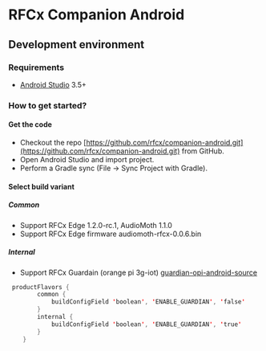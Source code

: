 # RFCx Companion Android

## Development environment

### Requirements

- [Android Studio](https://developer.android.com/studio) 3.5+

### How to get started?

#### Get the code

- Checkout the repo [https://github.com/rfcx/companion-android.git](https://github.com/rfcx/companion-android.git) from GitHub.
- Open Android Studio and import project.
- Perform a Gradle sync (File -> Sync Project with Gradle).

#### Select build variant
##### Common
- Support RFCx Edge 1.2.0-rc.1, AudioMoth 1.1.0
- Support RFCx Edge firmware audiomoth-rfcx-0.0.6.bin
##### Internal
- Support RFCx Guardain (orange pi 3g-iot) [guardian-opi-android-source](https://github.com/rfcx/guardian-opi-android-source)

```java
 productFlavors {
        common {
            buildConfigField 'boolean', 'ENABLE_GUARDIAN', 'false'
        }
        internal {
            buildConfigField 'boolean', 'ENABLE_GUARDIAN', 'true'
        }
    }
```